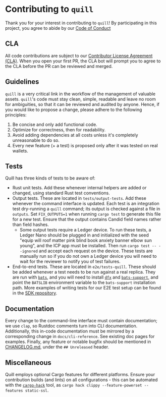 # Contributing to `quill`

Thank you for your interest in contributing to `quill`! By participating in this project, you agree to abide by our [Code of Conduct](https://github.com/dfinity/ic-docutrack/blob/main/.github/CODE_OF_CONDUCT.md)

## CLA

All code contributions are subject to our [Contributor License Agreement (CLA)](https://github.com/dfinity/cla/blob/master/CLA.md). When you open your first PR, the CLA bot will prompt you to agree to the CLA before the PR can be reviewed and merged.

## Guidelines

`quill` is a very critical link in the workflow of the management of valuable assets. `quill`'s code must stay clean, simple, readable and leave no room for ambiguities, so that it can be reviewed and audited by anyone. Hence, if you would like to propose a change, please adhere to the following principles:

1. Be concise and only add functional code.
2. Optimize for correctness, then for readability.
3. Avoid adding dependencies at all costs unless it's completely unreasonable to do so.
4. Every new feature (+ a test) is proposed only after it was tested on real wallets.

## Tests

Quill has three kinds of tests to be aware of: 

- Rust unit tests. Add these whenever internal helpers are added or changed, using standard Rust test conventions.
- Output tests. These are located in `tests/output-tests`. Add these whenever the command interface is updated. Each test is an integration test dry-running a `quill` command; its output is checked against a file in `outputs`. Set `FIX_OUTPUTS=1` when running `cargo test` to generate this file for a new test. Ensure that the output contains Candid field names rather than field hashes.
    - Some output tests require a Ledger device. To run these tests, a Ledger Nano should be plugged in and initialized with the seed "equip will roof matter pink blind book anxiety banner elbow sun young", and the ICP app must be installed. Then run `cargo test -- --ignored` and accept each request on the device. These tests are manually run so if you do not own a Ledger device you will need to wait for the reviewer to notify you of test failures.
- End-to-end tests. These are located in `e2e/tests-quill`. These should be added whenever a test needs to be run against a real replica. They are run with [`bats`](https://github.com/bats-core/bats-core), and you will need to install [`dfx`](https://github.com/dfinity/sdk) and [`bats-support`](https://github.com/ztombol/bats-support), and point the `BATSLIB` environment variable to the `bats-support` installation path. More examples of writing tests for our E2E test setup can be found in the [SDK repository](https://github.com/dfinity/sdk).

## Documentation

Every change to the command-line interface must contain documentation; we use `clap`, so Rustdoc comments turn into CLI documentation. Additionally, this in-code documentation must be mirrored by a corresponding change in `docs/cli-reference`. See existing doc pages for examples. Finally, any feature or notable bugfix should be mentioned in [CHANGELOG.md](CHANGELOG.md), under the `## Unreleased` header.

## Miscellaneous

Quill employs optional Cargo features for different platforms. Ensure your contribution builds (and lints) on all configurations - this can be automated with the [`cargo-hack`](https://github.com/taiki-e/cargo-hack) tool, as `cargo hack clippy --feature-powerset --features static-ssl`.
